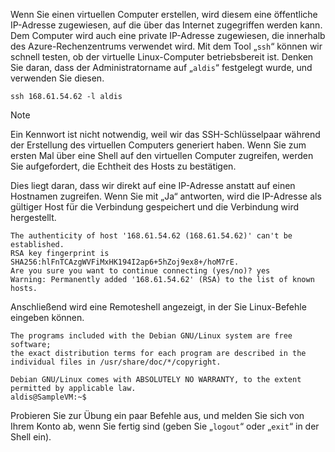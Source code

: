 Wenn Sie einen virtuellen Computer erstellen, wird diesem eine öffentliche IP-Adresse zugewiesen, auf die über das Internet zugegriffen werden kann. Dem Computer wird auch eine private IP-Adresse zugewiesen, die innerhalb des Azure-Rechenzentrums verwendet wird. Mit dem Tool „`ssh`“ können wir schnell testen, ob der virtuelle Linux-Computer betriebsbereit ist. Denken Sie daran, dass der Administratorname auf „`aldis`“ festgelegt wurde, und verwenden Sie diesen.

```azurecli
ssh 168.61.54.62 -l aldis
```

> [!NOTE]
> Ein Kennwort ist nicht notwendig, weil wir das SSH-Schlüsselpaar während der Erstellung des virtuellen Computers generiert haben. Wenn Sie zum ersten Mal über eine Shell auf den virtuellen Computer zugreifen, werden Sie aufgefordert, die Echtheit des Hosts zu bestätigen. 
> 
> Dies liegt daran, dass wir direkt auf eine IP-Adresse anstatt auf einen Hostnamen zugreifen. Wenn Sie mit „Ja“ antworten, wird die IP-Adresse als gültiger Host für die Verbindung gespeichert und die Verbindung wird hergestellt.

```output
The authenticity of host '168.61.54.62 (168.61.54.62)' can't be established.
RSA key fingerprint is SHA256:hlFnTCAzgWVFiMxHK194I2ap6+5hZoj9ex8+/hoM7rE.
Are you sure you want to continue connecting (yes/no)? yes
Warning: Permanently added '168.61.54.62' (RSA) to the list of known hosts.
```

Anschließend wird eine Remoteshell angezeigt, in der Sie Linux-Befehle eingeben können.

```output
The programs included with the Debian GNU/Linux system are free software;
the exact distribution terms for each program are described in the
individual files in /usr/share/doc/*/copyright.

Debian GNU/Linux comes with ABSOLUTELY NO WARRANTY, to the extent
permitted by applicable law.
aldis@SampleVM:~$
```

Probieren Sie zur Übung ein paar Befehle aus, und melden Sie sich von Ihrem Konto ab, wenn Sie fertig sind (geben Sie „`logout`“ oder „`exit`“ in der Shell ein).